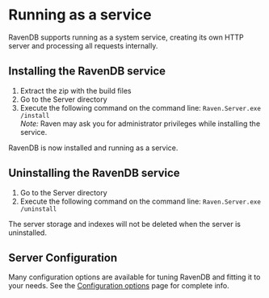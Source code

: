 # Running as a service

RavenDB supports running as a system service, creating its own HTTP server and processing all requests internally.

## Installing the RavenDB service

1. Extract the zip with the build files
2. Go to the Server directory
3. Execute the following command on the command line: <code>Raven.Server.exe /install</code>  
    _Note:_ Raven may ask you for administrator privileges while installing the service.

RavenDB is now installed and running as a service.

## Uninstalling the RavenDB service

1. Go to the Server directory
2. Execute the following command on the command line: <code>Raven.Server.exe /uninstall</code>

The server storage and indexes will not be deleted when the server is uninstalled.

## Server Configuration

Many configuration options are available for tuning RavenDB and fitting it to your needs. See the [Configuration options](http://ravendb.net/docs/1.0/server/administration/configuration) page for complete info.